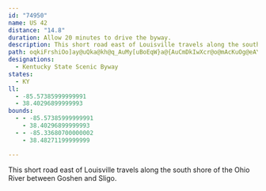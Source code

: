```yaml
---
id: "74950"
name: US 42
distance: "14.8"
duration: Allow 20 minutes to drive the byway.
description: This short road east of Louisville travels along the south shore of the Ohio River between Goshen and Sligo.
path: oqkiFrshiOo]ay@uQka@kh@q_AuMy[uBoEqW}a@{AuCmDkIwXcr@o@mAcKuOg@eAYmAcAgHm@sGUuIBeHt@kVEuCiEwn@aAwIwAaIoJe^}@yB{AyC}NqVeAcD]iC?sFjBe_AAaG[eG{MglAgAoHu@eEcAeEuAcFaDyI_Vml@_BgFw@gDgSupAiLutAU_B]uAyA}Ck`@as@}@uBi@_C[aDs@}][{Bw@kBoAqA_Aa@o_@uKiBs@_Am@aCqBaNuLy@eAeBuCgf@oy@uAgDa@yAa@qCOaBwBse@SsCqAgKs@_E_A_C}A{Cu@{BY}As@}HY_GfAgK@aCoCe`@UkFD{A^oDfIsq@RuCrDm_A`@wB`BkD`@aBv@wA^K
designations:
  - Kentucky State Scenic Byway
states:
  - KY
ll:
  - -85.57385999999991
  - 38.40296899999993
bounds:
  - - -85.57385999999991
    - 38.40296899999993
  - - -85.33680700000002
    - 38.48271199999999

---
```


This short road east of Louisville travels along the south shore of the Ohio River between Goshen and Sligo.
